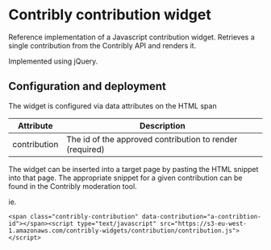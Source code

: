 # Contribly contribution widget

Reference implementation of a Javascript contribution widget. 
Retrieves a single contribution from the Contribly API and renders it.

Implemented using jQuery.


## Configuration and deployment

The widget is configured via data attributes on the HTML span

Attribute | Description
-----------|------------
contribution  | The id of the approved contribution to render (required)


The widget can be inserted into a target page by pasting the HTML snippet into that page.
The appropriate snippet for a given contribution can be found in the Contribly moderation tool.

ie.
```
<span class="contribly-contribution" data-contribution="a-contribtion-id"></span><script type="text/javascript" src="https://s3-eu-west-1.amazonaws.com/contribly-widgets/contribution/contribution.js"></script>
```
